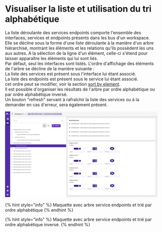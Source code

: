 # Visualiser la liste et utilisation du tri alphabétique

La liste déroulante des services endpoints comporte l'ensemble des interfaces, services et endpoints présents dans les bus d'un workspace.   
Elle se décline sous la forme d'une liste déroulante à la manière d'un arbre hiérarchisé, montrant les éléments et les relations qu'ils possèdent les uns aux autres. A la sélection de la ligne d'un élément, celle-ci s'étend pour laisser apparaître les éléments qui lui sont liés.  
Par défaut, seul les interfaces sont listés. L'ordre d'affichage des éléments de l'arbre se décline de la manière suivante :   
La liste des services est présent sous l'interface lui étant associé.  
La liste des endpoints est présent sous le service lui étant associé.  
cet ordre peut se modifier, voir la section [sort by element](change-tree-level.md).  
Il est possible d'organiser les résultats de l'arbre par ordre alphabétique ou par ordre alphabétique inversé.  
Un bouton "refresh" servant à rafraîchir la liste des services ou à la demander en cas d'erreur, sera également présent. 

![](../../.gitbook/assets/selectioninterface%20%282%29.png)



{% hint style="info" %}
Maquette avec arbre service endpoints et trié par ordre alphabétique
{% endhint %}

{% hint style="info" %}
Maquette avec arbre service endpoints et trié par ordre alphabétique inversé.
{% endhint %}









